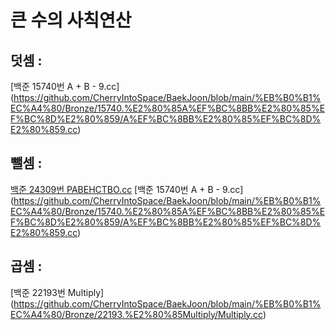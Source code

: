 # 큰 수의 사칙연산

## 덧셈 : 
[백준 15740번 A + B - 9.cc]
(https://github.com/CherryIntoSpace/BaekJoon/blob/main/%EB%B0%B1%EC%A4%80/Bronze/15740.%E2%80%85A%EF%BC%8BB%E2%80%85%EF%BC%8D%E2%80%859/A%EF%BC%8BB%E2%80%85%EF%BC%8D%E2%80%859.cc)

## 뺄셈 :
[백준 24309번 РАВЕНСТВО.cc](https://github.com/CherryIntoSpace/BaekJoon/blob/main/%EB%B0%B1%EC%A4%80/Bronze/24309.%E2%80%85%D0%A0%D0%90%D0%92%D0%95%D0%9D%D0%A1%D0%A2%D0%92%D0%9E/%D0%A0%D0%90%D0%92%D0%95%D0%9D%D0%A1%D0%A2%D0%92%D0%9E.cc)
[백준 15740번 A + B - 9.cc]
(https://github.com/CherryIntoSpace/BaekJoon/blob/main/%EB%B0%B1%EC%A4%80/Bronze/15740.%E2%80%85A%EF%BC%8BB%E2%80%85%EF%BC%8D%E2%80%859/A%EF%BC%8BB%E2%80%85%EF%BC%8D%E2%80%859.cc)

## 곱셈 : 
[백준 22193번 Multiply]
(https://github.com/CherryIntoSpace/BaekJoon/blob/main/%EB%B0%B1%EC%A4%80/Bronze/22193.%E2%80%85Multiply/Multiply.cc)

